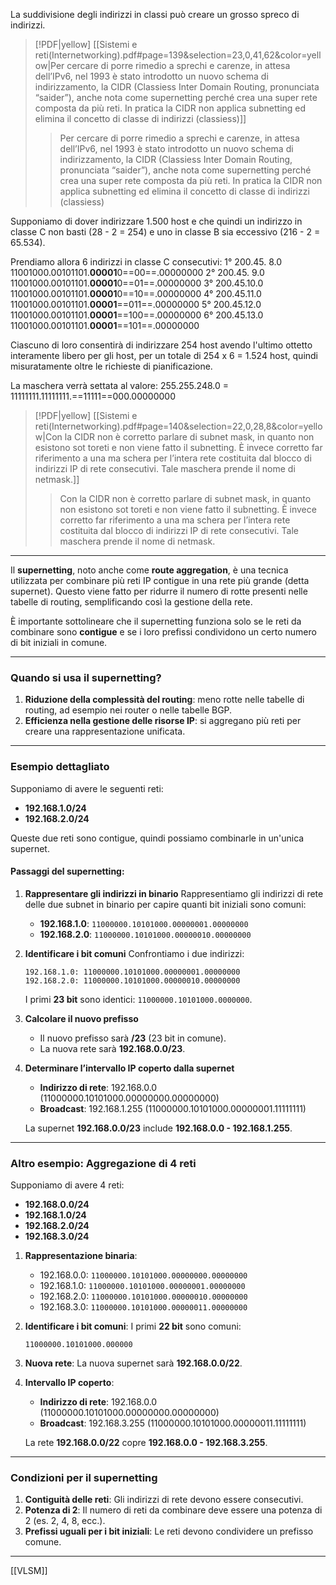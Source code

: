 La suddivisione degli indirizzi in classi può creare un grosso spreco di indirizzi.

> [!PDF|yellow] [[Sistemi e reti(Internetworking).pdf#page=139&selection=23,0,41,62&color=yellow|Per cercare di porre rimedio a sprechi e carenze, in attesa dell’IPv6, nel 1993 è stato introdotto un nuovo schema di indirizzamento, la CIDR (Classiess Inter Domain Routing, pronunciata “saider”), anche nota come supernetting perché crea una super rete composta da più reti. In pratica la CIDR non applica subnetting ed elimina il concetto di classe di indirizzi (classiess)]]
> > Per cercare di porre rimedio a sprechi e carenze, in attesa dell’IPv6, nel 1993 è stato introdotto un nuovo schema di indirizzamento, la CIDR (Classiess Inter Domain Routing, pronunciata “saider”), anche nota come supernetting perché crea una super rete composta da più reti. In pratica la CIDR non applica subnetting ed elimina il concetto di classe di indirizzi (classiess)

Supponiamo di dover indirizzare 1.500 host e che quindi un indirizzo in classe C non basti (28 - 2 = 254) e uno in classe B sia eccessivo (216 - 2 = 65.534).

Prendiamo allora 6 indirizzi in classe C consecutivi:
1° 200.45. 8.0    11001000.00101101.**00001**0==00==.00000000
2° 200.45. 9.0    11001000.00101101.**00001**0==01==.00000000 
3° 200.45.10.0   11001000.00101101.**00001**0==10==.00000000 
4° 200.45.11.0   11001000.00101101.**00001**==011==.00000000 
5° 200.45.12.0   11001000.00101101.**00001**==100==.00000000 
6° 200.45.13.0   11001000.00101101.**00001**==101==.00000000

Ciascuno di loro consentirà di indirizzare 254 host avendo l'ultimo ottetto interamente libero per gli host, per un totale di 254 x 6 = 1.524 host, quindi misuratamente oltre le richieste di pianificazione.

La maschera verrà settata al valore:
255.255.248.0 = 11111111.11111111.==11111==000.00000000

> [!PDF|yellow] [[Sistemi e reti(Internetworking).pdf#page=140&selection=22,0,28,8&color=yellow|Con la CIDR non è corretto parlare di subnet mask, in quanto non esistono sot toreti e non viene fatto il subnetting. È invece corretto far riferimento a una ma schera per l’intera rete costituita dal blocco di indirizzi IP di rete consecutivi. Tale maschera prende il nome di netmask.]]
> > Con la CIDR non è corretto parlare di subnet mask, in quanto non esistono sot toreti e non viene fatto il subnetting. È invece corretto far riferimento a una ma schera per l’intera rete costituita dal blocco di indirizzi IP di rete consecutivi. Tale maschera prende il nome di netmask.

---
Il **supernetting**, noto anche come **route aggregation**, è una tecnica utilizzata per combinare più reti IP contigue in una rete più grande (detta supernet). Questo viene fatto per ridurre il numero di rotte presenti nelle tabelle di routing, semplificando così la gestione della rete.

È importante sottolineare che il supernetting funziona solo se le reti da combinare sono **contigue** e se i loro prefissi condividono un certo numero di bit iniziali in comune.

---

### **Quando si usa il supernetting?**

1. **Riduzione della complessità del routing**: meno rotte nelle tabelle di routing, ad esempio nei router o nelle tabelle BGP.
2. **Efficienza nella gestione delle risorse IP**: si aggregano più reti per creare una rappresentazione unificata.

---

### **Esempio dettagliato**

Supponiamo di avere le seguenti reti:

- **192.168.1.0/24**
- **192.168.2.0/24**

Queste due reti sono contigue, quindi possiamo combinarle in un'unica supernet.

#### **Passaggi del supernetting:**

1. **Rappresentare gli indirizzi in binario** Rappresentiamo gli indirizzi di rete delle due subnet in binario per capire quanti bit iniziali sono comuni:
    
    - **192.168.1.0**: `11000000.10101000.00000001.00000000`
    - **192.168.2.0**: `11000000.10101000.00000010.00000000`
2. **Identificare i bit comuni** Confrontiamo i due indirizzi:
    
    ```
    192.168.1.0: 11000000.10101000.00000001.00000000
    192.168.2.0: 11000000.10101000.00000010.00000000
    ```
    
    I primi **23 bit** sono identici: `11000000.10101000.0000000`.
    
3. **Calcolare il nuovo prefisso**
    
    - Il nuovo prefisso sarà **/23** (23 bit in comune).
    - La nuova rete sarà **192.168.0.0/23**.
4. **Determinare l’intervallo IP coperto dalla supernet**
    
    - **Indirizzo di rete**: 192.168.0.0 (11000000.10101000.00000000.00000000)
    - **Broadcast**: 192.168.1.255 (11000000.10101000.00000001.11111111)
    
    La supernet **192.168.0.0/23** include **192.168.0.0 - 192.168.1.255**.
    

---

### **Altro esempio: Aggregazione di 4 reti**

Supponiamo di avere 4 reti:

- **192.168.0.0/24**
- **192.168.1.0/24**
- **192.168.2.0/24**
- **192.168.3.0/24**

1. **Rappresentazione binaria**:
    
    - 192.168.0.0: `11000000.10101000.00000000.00000000`
    - 192.168.1.0: `11000000.10101000.00000001.00000000`
    - 192.168.2.0: `11000000.10101000.00000010.00000000`
    - 192.168.3.0: `11000000.10101000.00000011.00000000`
2. **Identificare i bit comuni**: I primi **22 bit** sono comuni:
    
    ```
    11000000.10101000.000000
    ```
    
3. **Nuova rete**: La nuova supernet sarà **192.168.0.0/22**.
    
4. **Intervallo IP coperto**:
    
    - **Indirizzo di rete**: 192.168.0.0 (11000000.10101000.00000000.00000000)
    - **Broadcast**: 192.168.3.255 (11000000.10101000.00000011.11111111)
    
    La rete **192.168.0.0/22** copre **192.168.0.0 - 192.168.3.255**.
    

---

### **Condizioni per il supernetting**

1. **Contiguità delle reti**: Gli indirizzi di rete devono essere consecutivi.
2. **Potenza di 2**: Il numero di reti da combinare deve essere una potenza di 2 (es. 2, 4, 8, ecc.).
3. **Prefissi uguali per i bit iniziali**: Le reti devono condividere un prefisso comune.

---
[[VLSM]]